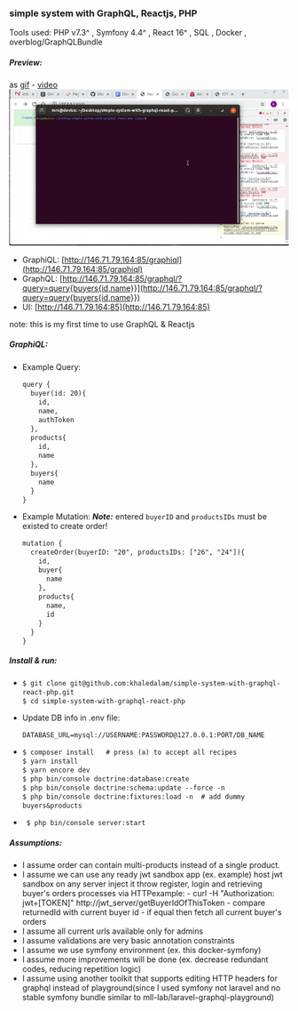 ### simple system with GraphQL, Reactjs, PHP

Tools used:  PHP v7.3^ ,  Symfony 4.4^ ,  React 16^ , SQL , Docker , overblog/GraphQLBundle

##### Preview:
as [gif](preview.gif) - [video](https://youtu.be/lETcXJiwCh0)
<img src="preview.gif">
- GraphiQL: [http://146.71.79.164:85/graphiql](http://146.71.79.164:85/graphiql)
- GraphQL: [http://146.71.79.164:85/graphql/?query=query{buyers{id,name}}](http://146.71.79.164:85/graphql/?query=query{buyers{id,name}})
- UI: [http://146.71.79.164:85](http://146.71.79.164:85)

note: this is my first time to use GraphQL & Reactjs
##### GraphiQL:
- Example Query:
    ```
    query {
      buyer(id: 20){
        id,
        name,
        authToken
      },
      products{
        id,
        name
      },
      buyers{
        name
      }
    }
    ```
- Example Mutation:
  ***Note:*** entered `buyerID` and `productsIDs` must be existed to create order!
    ```
    mutation {
      createOrder(buyerID: "20", productsIDs: ["26", "24"]){
        id,
        buyer{
          name
        },
        products{
          name,
          id
        }
      }
    }
    ```


##### Install & run:
- ```
  $ git clone git@github.com:khaledalam/simple-system-with-graphql-react-php.git
  $ cd simple-system-with-graphql-react-php
  ```
-  Update DB info in .env file:
   ```
   DATABASE_URL=mysql://USERNAME:PASSWORD@127.0.0.1:PORT/DB_NAME
   ```
- ```
  $ composer install   # press (a) to accept all recipes
  $ yarn install
  $ yarn encore dev
  $ php bin/console doctrine:database:create
  $ php bin/console doctrine:schema:update --force -n
  $ php bin/console doctrine:fixtures:load -n  # add dummy buyers&products
  ```
- ```
   $ php bin/console server:start
   ```
##### Assumptions:
- I assume order can contain multi-products instead of a single product.
- I assume we can use any ready jwt sandbox app (ex. example)
host jwt sandbox on any server
inject it throw register, login and retrieving buyer's orders processes via HTTPexample: - curl -H "Authorization: jwt+[TOKEN]" http://jwt_server/getBuyerIdOfThisToken - compare returnedId with current buyer id - if equal then fetch all current buyer's orders
- I assume all current urls available only for admins
- I assume validations are very basic annotation constraints
- I assume we use symfony environment (ex. this docker-symfony)
- I assume more improvements will be done (ex. decrease redundant codes, reducing repetition logic)
- I assume using another toolkit that supports editing HTTP headers for graphql instead of playground(since I used symfony not laravel and no stable symfony bundle similar to mll-lab/laravel-graphql-playground)

